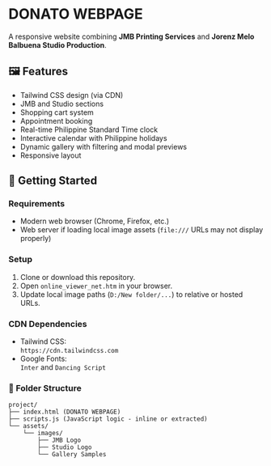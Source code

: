 # DONATO WEBPAGE

A responsive website combining **JMB Printing Services** and **Jorenz Melo Balbuena Studio Production**.

## 🖼 Features

- Tailwind CSS design (via CDN)
- JMB and Studio sections
- Shopping cart system
- Appointment booking
- Real-time Philippine Standard Time clock
- Interactive calendar with Philippine holidays
- Dynamic gallery with filtering and modal previews
- Responsive layout

## 🚀 Getting Started

### Requirements
- Modern web browser (Chrome, Firefox, etc.)
- Web server if loading local image assets (`file:///` URLs may not display properly)

### Setup
1. Clone or download this repository.
2. Open `online_viewer_net.htm` in your browser.
3. Update local image paths (`D:/New folder/...`) to relative or hosted URLs.

### CDN Dependencies
- Tailwind CSS:  
  `https://cdn.tailwindcss.com`
- Google Fonts:  
  `Inter` and `Dancing Script`

### 📂 Folder Structure

```plaintext
project/
├── index.html (DONATO WEBPAGE)
├── scripts.js (JavaScript logic - inline or extracted)
└── assets/
    └── images/
        ├── JMB Logo
        ├── Studio Logo
        └── Gallery Samples
